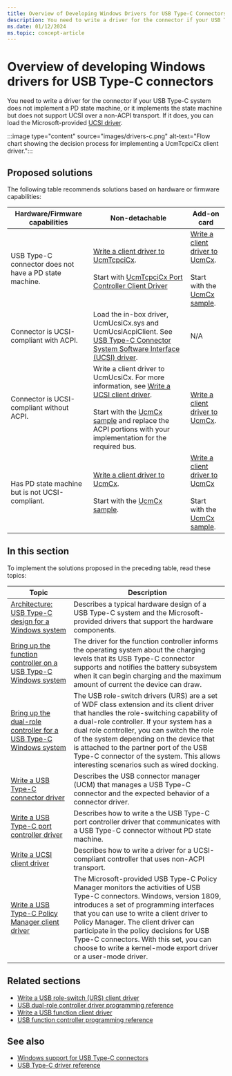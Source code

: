 ```yaml
---
title: Overview of Developing Windows Drivers for USB Type-C Connectors
description: You need to write a driver for the connector if your USB Type-C system does not include an embedded controller, otherwise you can load the Microsoft-provided UCSI driver.
ms.date: 01/12/2024
ms.topic: concept-article
---
```


# Overview of developing Windows drivers for USB Type-C connectors

You need to write a driver for the connector if your USB Type-C system does not implement a PD state machine, or it implements the state machine but does not support UCSI over a non-ACPI transport. If it does, you can load the Microsoft-provided [UCSI driver](./ucsi.md).

:::image type="content" source="images/drivers-c.png" alt-text="Flow chart showing the decision process for implementing a UcmTcpciCx client driver.":::

## Proposed solutions

The following table recommends solutions based on hardware or firmware capabilities:

| Hardware/Firmware capabilities | Non-detachable | Add-on card |
|---|---|---|
| USB Type-C connector does not have a PD state machine. | [Write a client driver to UcmTcpciCx](./write-a-usb-type-c-port-controller-driver.md).<br/><br/>Start with [UcmTcpciCx Port Controller Client Driver](https://github.com/Microsoft/Windows-driver-samples/tree/main/usb/UcmTcpciCxClientSample) | [Write a client driver to UcmCx](./bring-up-a-usb-type-c-connector-on-a-windows-system.md).<br/><br/>Start with the [UcmCx sample](https://github.com/Microsoft/Windows-driver-samples/tree/main/usb/UcmCxUcsi). |
| Connector is UCSI-compliant with ACPI. | Load the in-box driver, UcmUcsiCx.sys and UcmUcsiAcpiClient. See [USB Type-C Connector System Software Interface (UCSI) driver](./ucsi.md). | N/A |
| Connector is UCSI-compliant without ACPI. | Write a client driver to UcmUcsiCx. For more information, see [Write a UCSI client driver](./write-a-ucsi-driver.md).<br/><br/>Start with the [UcmCx sample](https://github.com/Microsoft/Windows-driver-samples/tree/main/usb/UcmCxUcsi) and replace the ACPI portions with your implementation for the required bus. | [Write a client driver to UcmCx](./bring-up-a-usb-type-c-connector-on-a-windows-system.md). |
| Has PD state machine but is not UCSI-compliant. | [Write a client driver to UcmCx](./bring-up-a-usb-type-c-connector-on-a-windows-system.md).<br/><br/>Start with the [UcmCx sample](https://github.com/Microsoft/Windows-driver-samples/tree/main/usb/UcmCxUcsi). | [Write a client driver to UcmCx](./bring-up-a-usb-type-c-connector-on-a-windows-system.md)<br/><br/>Start with the [UcmCx sample](https://github.com/Microsoft/Windows-driver-samples/tree/main/usb/UcmCxUcsi). |

## In this section

To implement the solutions proposed in the preceding table, read these topics:

| Topic | Description |
|---|---|
| [Architecture: USB Type-C design for a Windows system](./architecture--usb-type-c-in-a-windows-system.md) | Describes a typical hardware design of a USB Type-C system and the Microsoft-provided drivers that support the hardware components. |
| [Bring up the function controller on a USB Type-C Windows system](./function-controller-bringup-for-a-usb-type-c-system.md) | The driver for the function controller informs the operating system about the charging levels that its USB Type-C connector supports and notifies the battery subsystem when it can begin charging and the maximum amount of current the device can draw. |
| [Bring up the dual-role controller for a USB Type-C Windows system](./dual-role-controller-bringup-for-a-usb-type-c-system.md) | The USB role-switch drivers (URS) are a set of WDF class extension and its client driver that handles the role-switching capability of a dual-role controller. If your system has a dual role controller, you can switch the role of the system depending on the device that is attached to the partner port of the USB Type-C connector of the system. This allows interesting scenarios such as wired docking. |
| [Write a USB Type-C connector driver](./bring-up-a-usb-type-c-connector-on-a-windows-system.md) | Describes the USB connector manager (UCM) that manages a USB Type-C connector and the expected behavior of a connector driver. |
| [Write a USB Type-C port controller driver](./write-a-usb-type-c-port-controller-driver.md) | Describes how to write a the USB Type-C port controller driver that communicates with a USB Type-C connector without PD state machine. |
| [Write a UCSI client driver](./write-a-ucsi-driver.md) | Describes how to write a driver for a UCSI-compliant controller that uses non-ACPI transport. |
| [Write a USB Type-C Policy Manager client driver](./policy-manager-client.md) | The Microsoft-provided USB Type-C Policy Manager monitors the activities of USB Type-C connectors. Windows, version 1809, introduces a set of programming interfaces that you can use to write a client driver to Policy Manager. The client driver can participate in the policy decisions for USB Type-C connectors. With this set, you can choose to write a kernel-mode export driver or a user-mode driver. |

## Related sections

- [Write a USB role-switch (URS) client driver](./usb-dual-role-driver-stack-architecture.md)
- [USB dual-role controller driver programming reference](/previous-versions/windows/hardware/drivers/mt628026(v=vs.85))
- [Write a USB function client driver](./developing-windows-drivers-for-usb-function-controllers.md)
- [USB function controller programming reference](/windows-hardware/drivers/ddi/usbfnbase)

## See also

- [Windows support for USB Type-C connectors](./oem-tasks-for-bringing-up-a-usb-typec.md)
- [USB Type-C driver reference](/windows-hardware/drivers/ddi/_usbref/#type-c-driver-reference)
